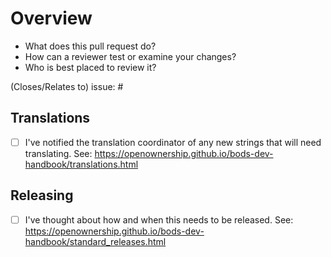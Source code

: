 # Overview

- What does this pull request do?
- How can a reviewer test or examine your changes?
- Who is best placed to review it?

(Closes/Relates to) issue: #

## Translations

- [ ] I've notified the translation coordinator of any new strings that will need
      translating. See: https://openownership.github.io/bods-dev-handbook/translations.html

## Releasing

- [ ] I've thought about how and when this needs to be released. See:
      https://openownership.github.io/bods-dev-handbook/standard_releases.html
